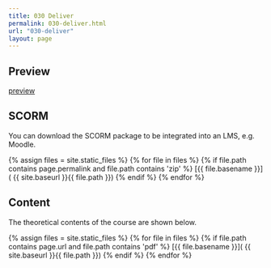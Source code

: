 ```yaml
---
title: 030 Deliver
permalink: 030-deliver.html
url: "030-deliver"
layout: page
---
```


## Preview
[preview]( 000-operation-management/030-deliver/preview/index.html )


## SCORM
You can download the SCORM package to be integrated into an LMS, e.g. Moodle.

{% assign files = site.static_files  %}
{% for file in files   %}
{% if file.path contains page.permalink and file.path contains  'zip' %}
[{{ file.basename }}]( {{  site.baseurl }}{{ file.path }})
{% endif %}
{% endfor %}


## Content
The theoretical contents of the course are shown below.

{% assign files = site.static_files  %}
{% for file in files   %}
{% if file.path contains page.url and file.path contains  'pdf' %}
[{{ file.basename }}]( {{  site.baseurl }}{{ file.path }})
{% endif %}
{% endfor %}





